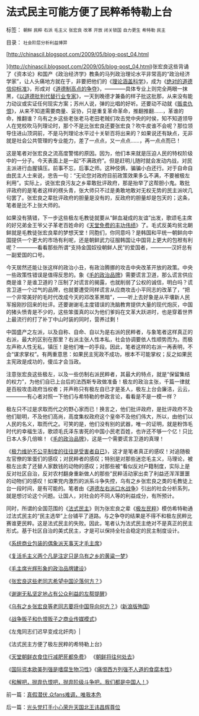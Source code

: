 # 法式民主可能方便了民粹希特勒上台

标签： `朝鲜` `民粹` `右派` `毛主义` `张宏良` `改革` `开放` `闭关锁国` `自力更生` `希特勒` `民主` 

目录： `社会阶层分析利益博羿`

[http://chinascil.blogspot.com/2009/05/blog-post_04.html

](http://chinascil.blogspot.com/2009/05/blog-post_04.html)张宏良这些背诵了《资本论》和国产《政治经济学》教条的马列政治理论水平非常高的“政治经济学家”，让人头痛地方就在于，非要把他们的《[理论涵盖科学](../../../2009/6/1/为什么哲学信仰不能涵盖科学.md)》，成为《[绝对的道德信仰标准](../../../2009/3/11/信仰，个人世界观的基础断言；不是绝对的道德标准.md)》，形成对《[道德制高点的争夺](../../../2009/6/10/抢夺道德制高点是危险的政治游戏.md)》，————具体专业上则完全两眼一抹黑，《[以道德批判代替行业专家](../../../2009/4/16/社会压力传递和媒体道德明星.md)》，一天到晚德才兼备的样子批这批那，从来没有能力动议或实证任何现实方案；苏州人说，弹的比唱的好听。还要动不动就《[贩卖仇恨](http://blog.sina.com.cn/s/blog_5563a64d0100dkk5.html)》，从来不知道需要商量、妥协，只是重复革命革命，推翻推翻……，革谁的命，推翻谁？乌有之乡这些老张老马老田老贼们攻击党中央的时侯，知不知道领导人在党校吹马列理论时，那个不是比张宏良还要张宏良？吹牛皮谁不会呢？那位领导住进山顶洞前，不是马列理论水平过十关斩百将出来的？如果说还有缺点，无非就是社会公共管理的专业能力，差了一点点，又一点点……，再一点点而已！

这是笔者对张宏良之流高度警惕的原因。因为，他们本来就是压迫人民的特权阶级中的一分子。今天表面上是一起“不满政府”。但是赶明儿随时就会发动内战，对民主派进行血腥镇压。前事不忘，后事之师。这种伎俩，骗骗小白还行。对于自命自由民主人士来说，忠告一句：“无论您对政府目前政策效果多么不满，不要被极左利用”。实际上，说张宏良污友之乡辈敢批评政府，那是抬举了这帮胆小鬼。敢批评政府的是笔者这样的楞头青，张大师只不过是勇敢地敢对无权无势的民主派吠几句罢了。张宏良之辈批评政府的胆量是没有的，反政府的胆量却是包天的；这条，笔者是比不上张大师的。



如果没有猜错，下一步这些极左毛教徒就要从“鲜血凝成的友谊”出发，歌颂毛主席的好兄弟金王爷父子革老百姓命的《[天堂免费的丰功伟绩](../../../2009/6/3/朝鲜是个天堂，衣食住行减肥死都免费.md)》了。毛式反美均贫北朝鲜就是毛教徒张宏良辈的梦想天堂！同胞们，你同意吗？是韩国和平统一朝鲜向中国提供一个更大的市场有利呢，还是朝鲜武力征服韩国让中国背上更大的包袱有利呢？————看看那些所谓“支持金国奴役朝鲜人民”的爱国者，————汉奸总有一副爱国的口号。

今天居然还能让张这样的政治小丑，有政治腾挪的攻击中央改革开放的政策。中央一些政策性错误是值得反思的。象《[毛的政治品牌](../../../2009/6/27/毛泽东思想是党的集体结晶品牌非个人天才.md)》需要谎言卫道，那么谎言供应商是谁？是谁卫道的？压制了对谎言的揭露，也就削弱了公权的诚信，明白吗？谎言卫道一个过气的品牌，也就要遭受同样谎言从应商攻击小平同志的改革了，“把一个非常美好的毛时代改成今天的邓改革黑暗”，——听上去好象是从平壤新人民军报刚抄回来的社评。还要谢谢毛主度错误的洗脑教育提供大量的现代炮灰，中国的猪头愤青是不少的，这些笨蛋真的以为他们爹妈在文革大跃进时，也是穿着世界上最流行的打了补丁中山时装的同时，营养过剩！



中国盛产之左派，以及自称、自命、自以为是右派的民粹者，与象笔者这样真正的右派，最大的区别在那里？右派主张人性本私，社会协调要依人性顺势而为。而极左声称人性无私，镇压！是他们唯一的手段。因此，笔者这样的右派一再表明，不会“谋求掌权”。有两重意思：如果民主宪政不成功，根本不可能掌权；反之如果民主宪政是成功的，傻瓜才会当政。

注意张宏良这些极左，以及一些仿制右派民粹者，其最大的特点，就是“保留集结的权力”，为他们自已上台后的法西斯专政做准备！极左的政治主张，千篇一律就是百般攻击政府当权者；并声称只有极左自已才是圣人，极左上台会廉洁，云云，————有心者对照一下他们与希特勒的参政言论，看看是不是一模一样？

极左只不过是求取而代之的野心家而已！换言之，他们批评政府，是批评政府不及他们聪明，不及他们高尚，高度集权政府这个皇帝不及他们伟大，所以，由他们以人民的名义，取而代之。可笑的是，他们没有别的武器，唯一的证明，就是粉饰毛时代的幸福生活，歌颂毛氏泽东害死的中国小民老百姓，也许还不够一个亿！只比日本人多几倍嘛！《[毛的政治品牌](../../../2009/6/27/毛泽东思想是党的集体结晶品牌非个人天才.md)》，这是一个需要谎言卫道的真理！



《[极力维护不公平制度的往往是受害者自已](../../../2008/10/16/极力维护不公平制度的是受害者自已.md)》，这才是笔者真正的感叹！对追随极左官僚的笨蛋们的感叹；对民粹者的感叹；特别是对那些迷恋毛主义，马理论，被极左出卖了还替人家数钱的动物的感叹；对那些被“看似反对户籍制度，实际上是反对社区自治，反对农村翻身重新做人的那些”民粹活动家出卖了利益还浑浑噩噩的动物们的感叹！如果党内激烈的派系斗争失控，乌有之乡张宏良之类的毛教徒上台一段时间，是有可能的。笔者由《[道德左右派口水战争](../../../2009/1/28/笑谈中国道德口水仗之左中右派.md)》引出的社会分析系列，就是想讨论这个问题。让国人，对社会的不同人等的利益成分，有所预计。



同时，所谓的全国范围的《[法式民主](../../../2009/6/21/为什么一人一票三权分立不是民主.md)》则为张宏良之辈《[极左民粹](http://blog.sina.com.cn/s/blog_5563a64d0100bh8x.html)》模仿希特勒通过法式民主的“民主选举”上台铺平了道路。与之争夺的结果是不得不和极左民粹比赛谁更民粹。这是法式民主的失败。因此，笔者认为法式民主绝对不是真正的民主形式。基于社区自治的美式民主，才是可以保持全社会稳定的民主制度设计。



《[系统商业包装的偶象派天事天才毛主席](http://blog.sina.com.cn/s/blog_5563a64d0100dj3k.html)》

《[复活毛主义两个凡是注定只是乌有之乡的黄粱一梦](http://blog.sina.com.cn/s/blog_5563a64d0100dkb7.html)》

《[毛主席光辉形象的政治品牌建设](../../../2009/6/27/毛泽东思想是党的集体结晶品牌非个人天才.md)》

《[张宏良这些老同志希望中国沦落何方？](http://blog.sina.com.cn/s/blog_5563a64d0100dkfr.html)》

《[谢谢无私坚定地占有公众利益的左帮提醒](http://blog.sina.com.cn/s/blog_5563a64d0100dkg7.html)》

《[乌有之乡张宏良等老同志要将中国导向何方？](http://hi.baidu.com/darthchn/blog/item/eb23144a0b5d59f982025cdd.html)》([新浪版殉国](http://blog.sina.com.cn/s/blog_5563a64d0100dkin.html))

《[战争贩子和仇恨贩子之商业传媒模式](http://blog.sina.com.cn/s/blog_5563a64d0100dkk5.html)》

《左鬼同志们迟早变成北奸肉》|

《法式民主方便了极左民粹的希特勒上台》

《[天堂朝鲜衣食住行减肥死都免费](../../../2009/6/3/朝鲜是个天堂，衣食住行减肥死都免费.md)》
《[朝鲜将往何处去](http://blog.sina.com.cn/s/blog_5563a64d0100d9wx.html)》

《[国际资本欧美列强是嗜腐生物习性](../../../2009/5/30/国际资本欧美列强是嗜腐生物习性.md)》《[痛恨西方列强不人道的食腐本性](../../../2009/5/31/西方列强帝国主义国家不够“哥们人道”的食腐本性.md)》

《[和解吧，抛弃仇恨吧，抛弃阶级斗争吧，我们都是中国人！](http://hi.baidu.com/darthchn/blog/item/5466a49449f3f7007bf48097.html)》

前一篇：[真假潜伏,众fans难调，唯我本色](../../../2009/6/29/真假潜伏,众fans难调，唯我本色.md)

后一篇：[光头党打手小心荣升天国北王讳昌辉尊位](../../../2009/6/29/光头党打手小心荣升天国北王讳昌辉尊位.md)